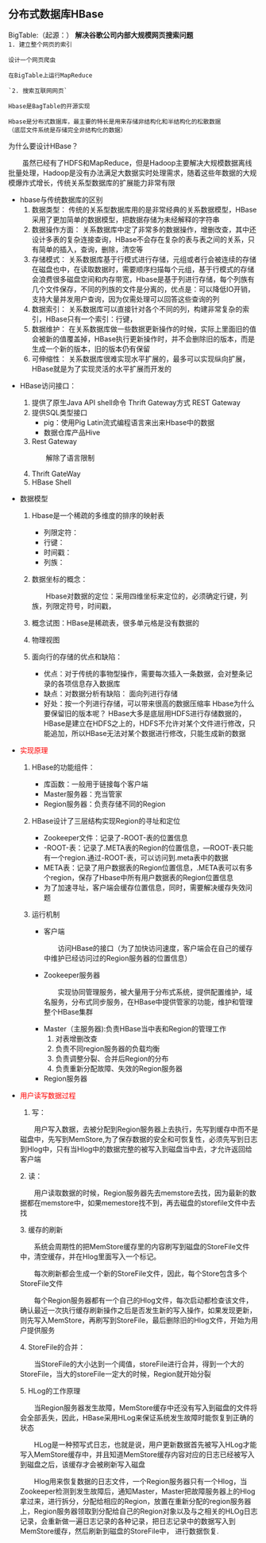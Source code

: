 ## 分布式数据库HBase

BigTable:（起源：） __解决谷歌公司内部大规模网页搜索问题__ <br>
	`1. 建立整个网页的索引`

	设计一个网页爬虫

	在BigTable上运行MapReduce

	`2. 搜索互联网网页`

	Hbase是BagTable的开源实现

	Hbase是分布式数据库，最主要的特长是用来存储非结构化和半结构化的松散数据
	（底层文件系统是存储完全非结构化的数据）

为什么要设计HBase？

<p style="text-indent:2em">虽然已经有了HDFS和MapReduce，但是Hadoop主要解决大规模数据离线批量处理，Hadoop是没有办法满足大数据实时处理需求，随着这些年数据的大规模爆炸式增长，传统关系型数据库的扩展能力非常有限</p>

- hbase与传统数据库的区别	
    1. 数据类型：
		传统的关系型数据库用的是非常经典的关系数据模型，HBase采用了更加简单的数据模型，把数据存储为未经解释的字符串
    2. 数据操作方面：
		关系数据库中定了非常多的数据操作，增删改查，其中还设计多表的复杂连接查询，HBase不会存在复杂的表与表之间的关系，只有简单的插入，查询，删除，清空等
    3. 存储模式：
		关系数据库基于行模式进行存储，元组或者行会被连续的存储在磁盘也中，在读取数据时，需要顺序扫描每个元组，基于行模式的存储会浪费很多磁盘空间和内存带宽，Hbase是基于列进行存储，每个列族有几个文件保存，不同的列族的文件是分离的，优点是：可以降低IO开销，支持大量并发用户查询，因为仅需处理可以回答这些查询的列
    4. 数据索引：
		关系数据库可以直接针对各个不同的列，构建非常复杂的索引，HBase只有一个索引：行键，		
    5. 数据维护：
		在关系数据库做一些数据更新操作的时候，实际上里面旧的值会被新的值覆盖掉，HBase执行更新操作时，并不会删除旧的版本，而是生成一个新的版本，旧的版本仍有保留
    6. 可伸缩性：
		关系数据库很难实现水平扩展的，最多可以实现纵向扩展，HBase就是为了实现灵活的水平扩展而开发的
	
	
+ HBase访问接口：
	1. 提供了原生Java API
			shell命令 Thrift Gateway方式 REST Gateway
	2. 提供SQL类型接口
		+ pig：使用Pig Latin流式编程语言来出来Hbase中的数据
        + 数据仓库产品Hive
    3. Rest Gateway
        <p style="text-indent:2em">解除了语言限制</p>
    4. Thrift GateWay        
    5. HBase Shell


+ 数据模型
	1. Hbase是一个稀疏的多维度的排序的映射表
		+ 列限定符：
		+ 行键：
		+ 时间戳：
		+ 列族：
		    
    2. 数据坐标的概念：
		<p style="text-indent:2em">Hbase对数据的定位：采用四维坐标来定位的，必须确定行键，列族，列限定符号，时间戳，</p> 
	3. 概念试图：HBase是稀疏表，很多单元格是没有数据的 
	4. 物理视图
	5. 面向行的存储的优点和缺陷：
		+ 优点：对于传统的事物型操作，需要每次插入一条数据，会对整条记录的各项信息存入数据库
		- 缺点：对数据分析有缺陷： 
		面向列进行存储
		+ 好处：按一个列进行存储，可以带来很高的数据压缩率
	Hbase为什么要保留旧的版本呢？
		HBase大多是底层用HDFS进行存储数据的，HBase是建立在HDFS之上的，HDFS不允许对某个文件进行修改，只能追加，所以HBase无法对某个数据进行修改，只能生成新的数据		
	

+ <font color="red">实现原理</font>
    1. HBase的功能组件：	
	    + 库函数：一般用于链接每个客户端
		+ Master服务器：充当管家
		+ Region服务器：负责存储不同的Region
					
	2. HBase设计了三层结构实现Region的寻址和定位
		+ Zookeeper文件：记录了-ROOT-表的位置信息
		+ -ROOT-表：记录了.META表的Region的位置信息，—ROOT-表只能有一个region.通过-ROOT-表，可以访问到.meta表中的数据
		+ META表：记录了用户数据表的Region位置信息，.META表可以有多个region，保存了Hbase中所有用户数据表的Region位置信息
		+ 为了加速寻址，客户端会缓存位置信息，同时，需要解决缓存失效问题
	3. 运行机制
		+ 客户端
            <p style="text-indent:2em">访问HBase的接口（为了加快访问速度，客户端会在自己的缓存中维护已经访问过的Region服务器的位置信息）</p>
		+ Zookeeper服务器
            <p style="text-indent:2em">实现协同管理服务，被大量用于分布式系统，提供配置维护，域名服务，分布式同步服务，在HBase中提供管家的功能，维护和管理整个HBase集群</p>
		+ Master（主服务器):负责HBase当中表和Region的管理工作
			1. 对表增删改查
			2. 负责不同region服务器的负载均衡
			3. 负责调整分裂、合并后Region的分布
			4. 负责重新分配故障、失效的Region服务器
		+ Region服务器
		
+ <font color="red">用户读写数据过程</font>
	1. 写：
	<p style="text-indent:2em">用户写入数据，去被分配到Region服务器上去执行，先写到缓存中而不是磁盘中，先写到MemStore,为了保存数据的安全和可恢复性，必须先写到日志到Hlog中，只有当Hlog中的数据完整的被写入到磁盘当中去，才允许返回给客户端</p> 
	2. 读：
		<p style="text-indent:2em">用户读取数据的时候，Region服务器先去memstore去找，因为最新的数据都在memstore中，如果memestore找不到，再去磁盘的storefile文件中去找</p>
	3. 缓存的刷新<br>
	    <p style="text-indent:2em">系统会周期性的把MemStore缓存里的内容刷写到磁盘的StoreFile文件中，清空缓存，并在Hlog里面写入一个标记。</p>
		<p style="text-indent:2em">每次刷新都会生成一个新的StoreFile文件，因此，每个Store包含多个StoreFile文件</p>
		<p style="text-indent:2em">每个Region服务器都有一个自己的Hlog文件，每次启动都检查该文件，确认最近一次执行缓存刷新操作之后是否发生新的写入操作，如果发现更新，则先写入MemStore，再刷写到StoreFile，最后删除旧的Hlog文件，开始为用户提供服务</p>			
    4. StoreFile的合并：
		<p style="text-indent:2em">当StoreFile的大小达到一个阈值，storeFile进行合并，得到一个大的StoreFile，当大的storeFile一定大的时候，Region就开始分裂</p>
	5. HLog的工作原理
		<p style="text-indent:2em">当Region服务器发生故障，MemStore缓存中还没有写入到磁盘的文件将会全部丢失，因此，HBase采用HLog来保证系统发生故障时能恢复到正确的状态</p>
		<p style="text-indent:2em">HLog是一种预写式日志，也就是说，用户更新数据首先被写入HLog才能写入MemStore缓存中，并且知道MemStore缓存内容对应的日志已经被写入到磁盘之后，该缓存才会被刷新写入磁盘</p>
		<p style="text-indent:2em">Hlog用来恢复数据的日志文件，一个Region服务器只有一个Hlog，当Zookeeper检测到发生故障后，通知Master，Master把故障服务器上的Hlog拿过来，进行拆分，分配给相应的Region，放置在重新分配的region服务器上，Region服务器领取到分配给自己的Region对象以及与之相关的HLOg日志记录，会重新做一遍日志记录的各种记录，把日志记录中的数据写入到MemStore缓存，然后刷新到磁盘的StoreFile中， 进行数据恢复.</p>

